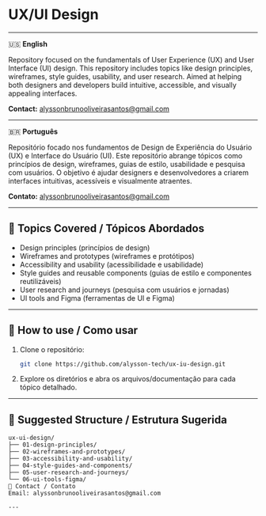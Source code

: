 # UX/UI Design

---

🇺🇸 **English**

Repository focused on the fundamentals of User Experience (UX) and User Interface (UI) design. This repository includes topics like design principles, wireframes, style guides, usability, and user research. Aimed at helping both designers and developers build intuitive, accessible, and visually appealing interfaces.

**Contact:** [alyssonbrunooliveirasantos@gmail.com](mailto:alyssonbrunooliveirasantos@gmail.com)

---

🇧🇷 **Português**

Repositório focado nos fundamentos de Design de Experiência do Usuário (UX) e Interface do Usuário (UI). Este repositório abrange tópicos como princípios de design, wireframes, guias de estilo, usabilidade e pesquisa com usuários. O objetivo é ajudar designers e desenvolvedores a criarem interfaces intuitivas, acessíveis e visualmente atraentes.

**Contato:** [alyssonbrunooliveirasantos@gmail.com](mailto:alyssonbrunooliveirasantos@gmail.com)

---

## 📝 Topics Covered / Tópicos Abordados

- Design principles (princípios de design)
- Wireframes and prototypes (wireframes e protótipos)
- Accessibility and usability (acessibilidade e usabilidade)
- Style guides and reusable components (guias de estilo e componentes reutilizáveis)
- User research and journeys (pesquisa com usuários e jornadas)
- UI tools and Figma (ferramentas de UI e Figma)

---

## 🚀 How to use / Como usar

1. Clone o repositório:
    ```bash
    git clone https://github.com/alysson-tech/ux-iu-design.git
    ```
2. Explore os diretórios e abra os arquivos/documentação para cada tópico detalhado.

---

## 📁 Suggested Structure / Estrutura Sugerida

```plaintext
ux-ui-design/
├── 01-design-principles/
├── 02-wireframes-and-prototypes/
├── 03-accessibility-and-usability/
├── 04-style-guides-and-components/
├── 05-user-research-and-journeys/
└── 06-ui-tools-figma/
📩 Contact / Contato
Email: alyssonbrunooliveirasantos@gmail.com

---
